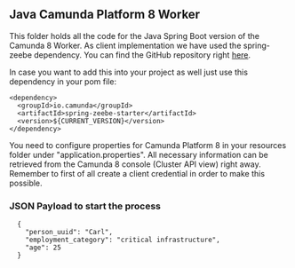 ## Java Camunda Platform 8 Worker 
This folder holds all the code for the Java Spring Boot version of the Camunda 8 Worker. As client implementation we have used the spring-zeebe dependency. You can find the GitHub repository right [here](https://github.com/camunda-community-hub/spring-zeebe).

In case you want to add this into your project as well just use this dependency in your pom file:
```shell
<dependency>
  <groupId>io.camunda</groupId>
  <artifactId>spring-zeebe-starter</artifactId>
  <version>${CURRENT_VERSION}</version>
</dependency>
```

You need to configure properties for Camunda Platform 8 in your resources folder under "application.properties". All necessary information can be retrieved from the Camunda 8 console (Cluster API view) right away. Remember to first of all create a client credential in order to make this possible. 

### JSON Payload to start the process
```shell
  {
    "person_uuid": "Carl",
    "employment_category": "critical infrastructure",
    "age": 25
  }
```